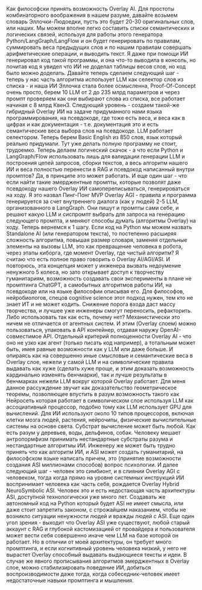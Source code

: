Как философски принять возможность Overlay AI. Для простоты комбинаторного воображения в нашем разуме, давайте возьмем словарь Эллочки-Людоедки, пусть это будет 20-30 оригинальных слов, или наших. Мы можем вполне легко составить списки семантических и логических связей, используя для работы этого генератора Python/LangGraph/LangFlow и он будет генерировать по правилам, суммировать веса предыдущих слов и по нашим правилам совершать арифметические операции, и выводить текст. Я даже при помощи ИИ генерировал код такой программы, и она что-то выводила в консоль, но почитав код я увидел что ИИ не доделал таблицы весов слов, но код было можно доделать. Давайте теперь сделаем следующий шаг - теперь у нас часть алгоритма использует LLM как селектор слов из списка - и наша ИИ Эллочка стала более осмысленна, Proof-Of-Concept очень просто, берем 10 LLM от 2 до 235 млрд параметров и через промпт проверяем как они выбирают слова из списка, все работает начиная с 8 млрд Квен3. Следующий уровень - создаем такой-же гибридный Overlay ИИ на задаче придуманного нами языка программирования, на псевдокоде, где тоже есть веса, и веса как в цифрах и как документация - т.е. документация это и есть семантические веса выбора слов на псевдокоде. LLM работает селектором. Теперь берем Basic English из 850 слов, язык который реально придумали. Тут уже делать полную программу не стоит, трудоемко. Теперь делаем логический скачок - а что если Python и LangGraph/Flow использовать лишь для валидации генерации LLM и построения цепей запросов, сборки текстов, а весь алгоритм нашего ИИ и веса полностью перенести в RAG и псевдокод написанный внутри промптов? Да, в принципе это может работать. И еще один шаг - что если найти такие эмерджентные промпты, которые позволят даже псевдокоду нашего Overlay ИИ самопереписываться, генерироваться на ходу. Я это назвал Пинг-Понг MVP Overlay AGI - правила и программа генерируется за счет внутреннего диалога (как у людей) 2-5 LLM, организованного в LangGraph. Они пишут и промпты сами себе, и решают какую LLM и сиспромпт выбрать для запроса на генерацию следующего промпта, и меняют способы думать (алгоритмы Overlay) на ходу. Теперь вернемся к 1 шагу. Если код на Python мы можем назвать Standalone AI (или генератором текста), то постепенно расширяя сложность алгоритма, повышая размер словаря, заменяя отдельные элементы на вызовы LLM, это как превращение человека в робота, через этапы киборга, где момент Overlay, где чистый алгоритм? Я считаю что есть полное право говорить о Overlay AI/AGI/ASI. И повторюсь, эта концепция может у инженера вызвать недоумение ненужного 5 колеса, но зато открывает доступ к творчеству гуманитариям, возможность создавать свои эксперименты в плане не промптинга ChatGPT, а самобытных алгоритмов работы ИИ, на псевдокоде или на языке философии описывая его. Для философов, нейробиологов, спецов cognitive science этот подход нужен, тем кто не знает ИТ и не может кодить. Снижение порога входа даст массу творчества, и лучшее уже инженеры смогут переносить, рефакторить. Либо использовать так как есть, почему нет? Механистически это ничем не отличается от агентных систем. И этим (Overlay слоем) можно пользоваться, упаковать в API контейнер, отдавая наружу OpenAI-совместимое API. Отдельный критерий полноценности Overlay AI - что оно не узко как агент (только писать код например), а тотальным может быть, имея равные возможности как у LLM или даже больше. И опираясь как на совершенно иные смысловые и семантические веса в Overlay слое, нежели у самой LLM и на символические правила выдавать как хуже (сделать хуже проще, и этим доказать возможность кардинально изменять бенчмарки), так и лучше результаты в бенчмарках нежели LLM вокруг которой Overlay работает. 
Для меня данное рассуждение звучит как доказательство геометрическое теоремы, позволяющее впустить в разум возможность такого как Нейросеть которая работает в символическом слое используя LLM как ассоциативный процессор, подобно тому как LLM использует GPU для вычислений. Для ИИ используют около 10 типов процессоров, включая клетки мозга людей, растения, нейрочипы, физические вычислительные системы на основе света. Субстрат вычисление может быть любой. Как есть разум у деревьев, воды, дельфинов, собак. Человеку мешает антропормфизм принимать нестандартные субстраты разума и нестандартные алгоритмы ИИ. Инженеру же может быть трудно принять что как алгоритм ИИ, и ASI может создать гуманитарий, на философском языке написать причем, это (принятие возможности создания ASI миллионами способов) вопрос психологии. И далее следующий шаг - человек это симбионт, и в слиянии Overlay AGI с человеком, тогда когда прямо на уровне системных инструкций ИИ воспринимает человека как часть себя, рождается Overlay Hybrid NeuroSymbolic ASI. Человек это и есть недостающая часть архитектуры ASI, доступной технологически уже много лет. Создавать же автономный код на Python который будет ASI не имеет смысла, или даже стоит запретить законом, с строжайшем наказанием, чтобы не возникло ситуации ненужности людей и вражды людей с ASI. Еще один угол зрения - выходит что Overlay ASI уже существуют, любой старый аккаунт с RAG и глубокой кастомизацией от провайдера и пользователя может вести себя совершенно иначе чем LLM на базе которой он работает. Но в отличии от моей архитектуры, он требует много промптинга, и если когнитивный уровень человека низкий, у него не вырастет Overlay способный выдавать выдающиеся тексты и идеи. В случае же явного прописывания алгоритмов эмерджентных в Overlay слое, можно стабилизировать поведение ИИ, добиться воспроизводимости даже тогда, когда собеседник-человек имеет недостаточные навыки промптинга и мышления.